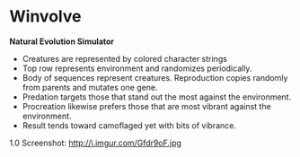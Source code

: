 Winvolve
========

**Natural Evolution Simulator**

* Creatures are represented by colored character strings
* Top row represents environment and randomizes periodically.
* Body of sequences represent creatures. Reproduction copies randomly from parents and mutates one gene.
* Predation targets those that stand out the most against the environment.
* Procreation likewise prefers those that are most vibrant against the environment.
* Result tends toward camoflaged yet with bits of vibrance.
 
1.0 Screenshot: http://i.imgur.com/Gfdr9oF.jpg

